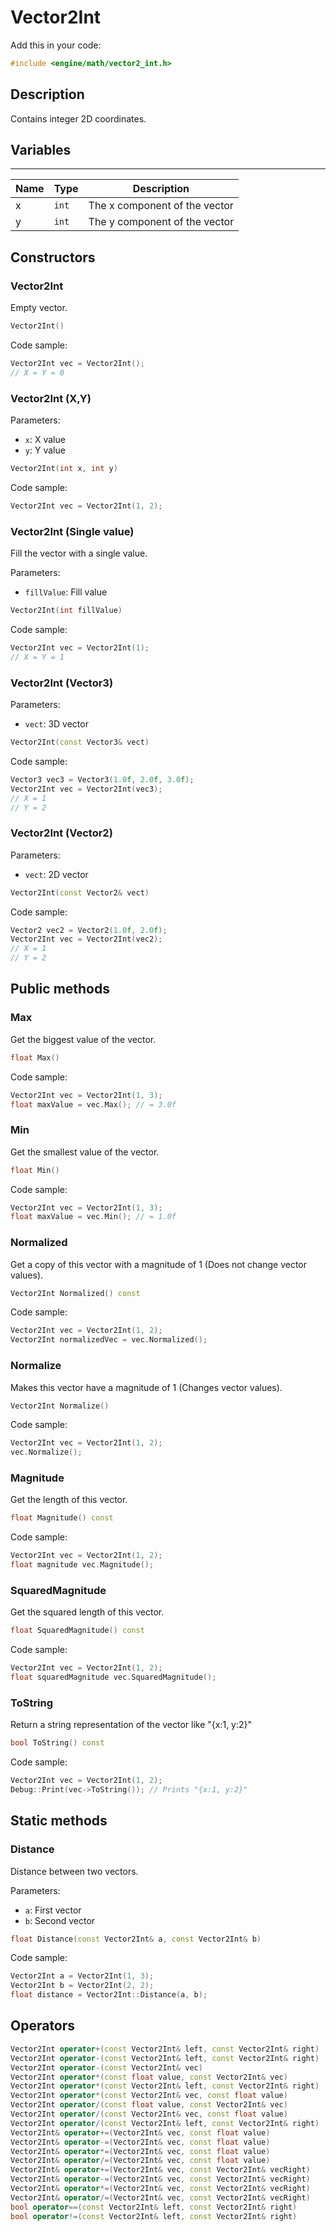 # Vector2Int

Add this in your code:
```cpp
#include <engine/math/vector2_int.h>
```

## Description

Contains integer 2D coordinates.
## Variables

---
| Name | Type | Description |
|-|-|-|
x | `int` | The x component of the vector
y | `int` | The y component of the vector

## Constructors

### Vector2Int
Empty vector.

```cpp
Vector2Int()
```
Code sample:
```cpp
Vector2Int vec = Vector2Int();
// X = Y = 0
```

### Vector2Int (X,Y)
Parameters:
- `x`: X value
- `y`: Y value
```cpp
Vector2Int(int x, int y)
```
Code sample:
```cpp
Vector2Int vec = Vector2Int(1, 2);
```

### Vector2Int (Single value)
Fill the vector with a single value.

Parameters:
- `fillValue`: Fill value
```cpp
Vector2Int(int fillValue)
```
Code sample:
```cpp
Vector2Int vec = Vector2Int(1);
// X = Y = 1
```

### Vector2Int (Vector3)
Parameters:
- `vect`: 3D vector
```cpp
Vector2Int(const Vector3& vect)
```
Code sample:
```cpp
Vector3 vec3 = Vector3(1.0f, 2.0f, 3.0f);
Vector2Int vec = Vector2Int(vec3);
// X = 1
// Y = 2
```

### Vector2Int (Vector2)
Parameters:
- `vect`: 2D vector
```cpp
Vector2Int(const Vector2& vect)
```
Code sample:
```cpp
Vector2 vec2 = Vector2(1.0f, 2.0f);
Vector2Int vec = Vector2Int(vec2);
// X = 1
// Y = 2
```

## Public methods

### Max
Get the biggest value of the vector.
```cpp
float Max()
```
Code sample:
```cpp
Vector2Int vec = Vector2Int(1, 3);
float maxValue = vec.Max(); // = 3.0f
```

### Min
Get the smallest value of the vector.
```cpp
float Min()
```
Code sample:
```cpp
Vector2Int vec = Vector2Int(1, 3);
float maxValue = vec.Min(); // = 1.0f
```

### Normalized
Get a copy of this vector with a magnitude of 1 (Does not change vector values).
```cpp
Vector2Int Normalized() const
```
Code sample:
```cpp
Vector2Int vec = Vector2Int(1, 2);
Vector2Int normalizedVec = vec.Normalized();
```

### Normalize
Makes this vector have a magnitude of 1 (Changes vector values).
```cpp
Vector2Int Normalize()
```
Code sample:
```cpp
Vector2Int vec = Vector2Int(1, 2);
vec.Normalize();
```

### Magnitude
Get the length of this vector.
```cpp
float Magnitude() const
```
Code sample:
```cpp
Vector2Int vec = Vector2Int(1, 2);
float magnitude vec.Magnitude();
```

### SquaredMagnitude
Get the squared length of this vector.
```cpp
float SquaredMagnitude() const
```
Code sample:
```cpp
Vector2Int vec = Vector2Int(1, 2);
float squaredMagnitude vec.SquaredMagnitude();
```

### ToString
Return a string representation of the vector like "{x:1, y:2}"
```cpp
bool ToString() const
```
Code sample:
```cpp
Vector2Int vec = Vector2Int(1, 2);
Debug::Print(vec->ToString()); // Prints "{x:1, y:2}"
```

## Static methods

### Distance
Distance between two vectors.

Parameters:
- `a`: First vector
- `b`: Second vector
```cpp
float Distance(const Vector2Int& a, const Vector2Int& b)
```
Code sample:
```cpp
Vector2Int a = Vector2Int(1, 3);
Vector2Int b = Vector2Int(2, 2);
float distance = Vector2Int::Distance(a, b);
```

## Operators

```cpp
Vector2Int operator+(const Vector2Int& left, const Vector2Int& right)
Vector2Int operator-(const Vector2Int& left, const Vector2Int& right)
Vector2Int operator-(const Vector2Int& vec)
Vector2Int operator*(const float value, const Vector2Int& vec)
Vector2Int operator*(const Vector2Int& left, const Vector2Int& right)
Vector2Int operator*(const Vector2Int& vec, const float value)
Vector2Int operator/(const float value, const Vector2Int& vec)
Vector2Int operator/(const Vector2Int& vec, const float value)
Vector2Int operator/(const Vector2Int& left, const Vector2Int& right)
Vector2Int& operator+=(Vector2Int& vec, const float value)
Vector2Int& operator-=(Vector2Int& vec, const float value)
Vector2Int& operator*=(Vector2Int& vec, const float value)
Vector2Int& operator/=(Vector2Int& vec, const float value)
Vector2Int& operator+=(Vector2Int& vec, const Vector2Int& vecRight)
Vector2Int& operator-=(Vector2Int& vec, const Vector2Int& vecRight)
Vector2Int& operator*=(Vector2Int& vec, const Vector2Int& vecRight)
Vector2Int& operator/=(Vector2Int& vec, const Vector2Int& vecRight)
bool operator==(const Vector2Int& left, const Vector2Int& right)
bool operator!=(const Vector2Int& left, const Vector2Int& right)
```
